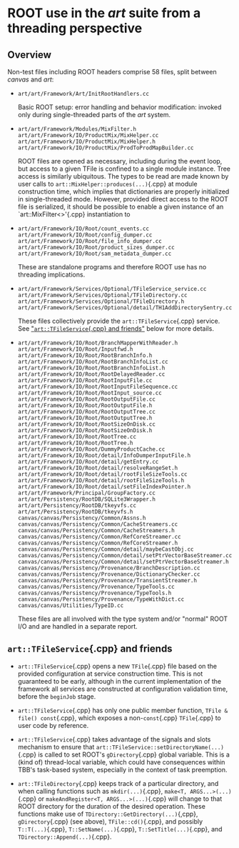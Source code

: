 # ROOT use in the _art_ suite from a threading perspective

## Overview

Non-test files including ROOT headers comprise 58 files, split between _canvas_ and _art_:

* `art/art/Framework/Art/InitRootHandlers.cc`

    Basic ROOT setup: error handling and behavior modification: invoked only during single-threaded parts of the _art_ system.

* `art/art/Framework/Modules/MixFilter.h`\
`art/art/Framework/IO/ProductMix/MixHelper.cc`\
`art/art/Framework/IO/ProductMix/MixHelper.h`\
`art/art/Framework/IO/ProductMix/ProdToProdMapBuilder.cc`

    ROOT files are opened as necessary, including during the event loop, but access to a given TFile is confined to a single module instance. Tree access is similarly ubiquitous. The types to be read are made known by user calls to `art::MixHelper::produces(...)`{.cpp} at module construction time, which implies that dictionaries are properly initialized in single-threaded mode. However, provided direct access to the ROOT file is serialized, it should be possible to enable a given instance of an `art::MixFilter<>'{.cpp} instantiation to 

* `art/art/Framework/IO/Root/count_events.cc`\
`art/art/Framework/IO/Root/config_dumper.cc`\
`art/art/Framework/IO/Root/file_info_dumper.cc`\
`art/art/Framework/IO/Root/product_sizes_dumper.cc`\
`art/art/Framework/IO/Root/sam_metadata_dumper.cc`

    These are standalone programs and therefore ROOT use has no threading implications.

* `art/art/Framework/Services/Optional/TFileService_service.cc`\
`art/art/Framework/Services/Optional/TFileDirectory.cc`\
`art/art/Framework/Services/Optional/TFileDirectory.h`\
`art/art/Framework/Services/Optional/detail/TH1AddDirectorySentry.cc`

    These files collectively provide the `art::TFileService`{.cpp} service. See ["`art::TFileService`{.cpp} and friends"](#arttfileservice-and-friends) below for more details.

* `art/art/Framework/IO/Root/BranchMapperWithReader.h`\
`art/art/Framework/IO/Root/Inputfwd.h`\
`art/art/Framework/IO/Root/RootBranchInfo.h`\
`art/art/Framework/IO/Root/RootBranchInfoList.cc`\
`art/art/Framework/IO/Root/RootBranchInfoList.h`\
`art/art/Framework/IO/Root/RootDelayedReader.cc`\
`art/art/Framework/IO/Root/RootInputFile.cc`\
`art/art/Framework/IO/Root/RootInputFileSequence.cc`\
`art/art/Framework/IO/Root/RootInput_source.cc`\
`art/art/Framework/IO/Root/RootOutputFile.cc`\
`art/art/Framework/IO/Root/RootOutputFile.h`\
`art/art/Framework/IO/Root/RootOutputTree.cc`\
`art/art/Framework/IO/Root/RootOutputTree.h`\
`art/art/Framework/IO/Root/RootSizeOnDisk.cc`\
`art/art/Framework/IO/Root/RootSizeOnDisk.h`\
`art/art/Framework/IO/Root/RootTree.cc`\
`art/art/Framework/IO/Root/RootTree.h`\
`art/art/Framework/IO/Root/DummyProductCache.cc`\
`art/art/Framework/IO/Root/detail/InfoDumperInputFile.h`\
`art/art/Framework/IO/Root/detail/getEntry.cc`\
`art/art/Framework/IO/Root/detail/resolveRangeSet.h`\
`art/art/Framework/IO/Root/detail/rootFileSizeTools.cc`\
`art/art/Framework/IO/Root/detail/rootFileSizeTools.h`\
`art/art/Framework/IO/Root/detail/setFileIndexPointer.h`\
`art/art/Framework/Principal/GroupFactory.cc`\
`art/art/Persistency/RootDB/SQLite3Wrapper.h`\
`art/art/Persistency/RootDB/tkeyvfs.cc`\
`art/art/Persistency/RootDB/tkeyvfs.h`\
`canvas/canvas/Persistency/Common/Assns.h`\
`canvas/canvas/Persistency/Common/CacheStreamers.cc`\
`canvas/canvas/Persistency/Common/CacheStreamers.h`\
`canvas/canvas/Persistency/Common/RefCoreStreamer.cc`\
`canvas/canvas/Persistency/Common/RefCoreStreamer.h`\
`canvas/canvas/Persistency/Common/detail/maybeCastObj.cc`\
`canvas/canvas/Persistency/Common/detail/setPtrVectorBaseStreamer.cc`\
`canvas/canvas/Persistency/Common/detail/setPtrVectorBaseStreamer.h`\
`canvas/canvas/Persistency/Provenance/BranchDescription.cc`\
`canvas/canvas/Persistency/Provenance/DictionaryChecker.cc`\
`canvas/canvas/Persistency/Provenance/TransientStreamer.h`\
`canvas/canvas/Persistency/Provenance/TypeTools.cc`\
`canvas/canvas/Persistency/Provenance/TypeTools.h`\
`canvas/canvas/Persistency/Provenance/TypeWithDict.cc`\
`canvas/canvas/Utilities/TypeID.cc`

    These files are all involved with the type system and/or "normal" ROOT I/O and are handled in a separate report.

## `art::TFileService`{.cpp} and friends

* `art::TFileService`{.cpp} opens a new `TFile`{.cpp} file based on the provided configuration at service construction time. This is not guaranteed to be early, although in the current implementation of the framework all services are constructed at configuration validation time, before the `beginJob` stage.

* `art::TFileService`{.cpp} has only one public member function, `TFile & file() const`{.cpp}, which exposes a non-`const`{.cpp} `TFile`{.cpp} to user code by reference.

* `art::TFileService`{.cpp} takes advantage of the signals and slots mechanism to ensure that `art::TFileService::setDirectoryName(...)`{.cpp} is called to set ROOT's `gDirectory`{.cpp} global variable. This is a (kind of) thread-local variable, which could have consequences within TBB's task-based system, especially in the context of task preemption.

* `art::TFileDirectory`{.cpp} keeps track of a particular directory, and when calling functions such as `mkdir(...)`{.cpp}, `make<T, ARGS...>(...)`{.cpp} or `makeAndRegister<T, ARGS...>(...)`{.cpp} will change to that ROOT directory for the duration of the desired operation. These functions make use of `TDirectory::GetDirectory(...)`{,cpp}, `gDirectory`{.cpp} (see above), `TFile::cd()`{.cpp}, and possibly `T::T(...)`{.cpp}, `T::SetName(...)`{.cpp}, `T::SetTitle(...)`{.cpp}, and `TDirectory::Append(...)`{.cpp}.
